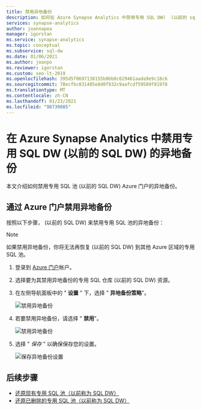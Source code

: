 ```yaml
---
title: 禁用异地备份
description: 如何在 Azure Synapse Analytics 中禁用专用 SQL DW)  (以前的 sql DW 的异地备份指南
services: synapse-analytics
author: joannapea
manager: igorstan
ms.service: synapse-analytics
ms.topic: conceptual
ms.subservice: sql-dw
ms.date: 01/06/2021
ms.author: joanpo
ms.reviewer: igorstan
ms.custom: seo-lt-2019
ms.openlocfilehash: 395d5f0697138155b0bb0c629461aada9e9c18c6
ms.sourcegitcommit: 78ecfbc831405e8d0f932c9aafcdf59589f81978
ms.translationtype: MT
ms.contentlocale: zh-CN
ms.lasthandoff: 01/23/2021
ms.locfileid: "98739085"
---
```

# <a name="disable-geo-backups-for-a-dedicated-sql-pool-formerly-sql-dw-in-azure-synapse-analytics"></a>在 Azure Synapse Analytics 中禁用专用 SQL DW (以前的 SQL DW) 的异地备份

本文介绍如何禁用专用 SQL 池 (以前的 SQL DW) Azure 门户的异地备份。

## <a name="disable-geo-backups-through-azure-portal"></a>通过 Azure 门户禁用异地备份

按照以下步骤， (以前的 SQL DW) 来禁用专用 SQL 池的异地备份：

> [!NOTE]
> 如果禁用异地备份，你将无法再恢复 (以前的 SQL DW) 到其他 Azure 区域的专用 SQL 池。 
>

1. 登录到 [Azure 门户](https://portal.azure.com/)帐户。
1. 选择要为其禁用异地备份的专用 SQL 仓库 (以前的 SQL DW) 资源。 
1. 在左侧导航面板中的 " **设置** " 下，选择 " **异地备份策略**"。

   ![禁用异地备份](./media/sql-data-warehouse-restore-from-geo-backup/disable-geo-backup-1.png)

1. 若要禁用异地备份，请选择 " **禁用**"。 

   ![禁用异地备份](./media/sql-data-warehouse-restore-from-geo-backup/disable-geo-backup-2.png)

1. 选择 " *保存* " 以确保保存您的设置。 

   ![保存异地备份设置](./media/sql-data-warehouse-restore-from-geo-backup/disable-geo-backup-3.png)

## <a name="next-steps"></a>后续步骤

- [还原现有专用 SQL 池（以前称为 SQL DW）](sql-data-warehouse-restore-active-paused-dw.md)
- [还原已删除的专用 SQL 池（以前称为 SQL DW）](sql-data-warehouse-restore-deleted-dw.md)
